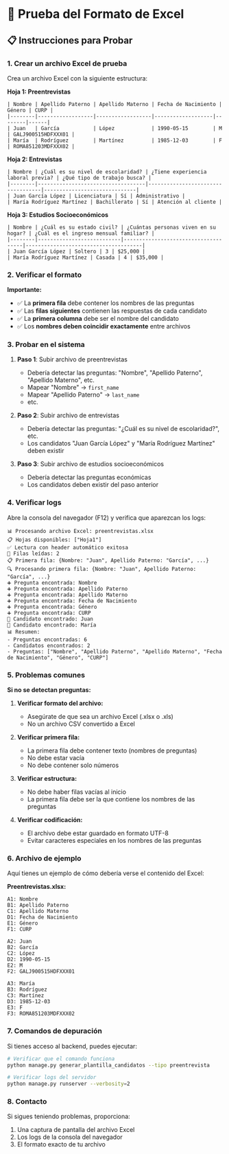 # 🧪 Prueba del Formato de Excel

## 📋 Instrucciones para Probar

### 1. Crear un archivo Excel de prueba

Crea un archivo Excel con la siguiente estructura:

**Hoja 1: Preentrevistas**
```
| Nombre | Apellido Paterno | Apellido Materno | Fecha de Nacimiento | Género | CURP |
|--------|------------------|------------------|-------------------|--------|------|
| Juan   | García           | López            | 1990-05-15        | M      | GALJ900515HDFXXX01 |
| María  | Rodríguez        | Martínez         | 1985-12-03        | F      | ROMA851203MDFXXX02 |
```

**Hoja 2: Entrevistas**
```
| Nombre | ¿Cuál es su nivel de escolaridad? | ¿Tiene experiencia laboral previa? | ¿Qué tipo de trabajo busca? |
|--------|-----------------------------------|-----------------------------------|------------------------------|
| Juan García López | Licenciatura | Sí | Administrativo |
| María Rodríguez Martínez | Bachillerato | Sí | Atención al cliente |
```

**Hoja 3: Estudios Socioeconómicos**
```
| Nombre | ¿Cuál es su estado civil? | ¿Cuántas personas viven en su hogar? | ¿Cuál es el ingreso mensual familiar? |
|--------|---------------------------|-------------------------------------|--------------------------------------|
| Juan García López | Soltero | 3 | $25,000 |
| María Rodríguez Martínez | Casada | 4 | $35,000 |
```

### 2. Verificar el formato

**Importante:**
- ✅ La **primera fila** debe contener los nombres de las preguntas
- ✅ Las **filas siguientes** contienen las respuestas de cada candidato
- ✅ La **primera columna** debe ser el nombre del candidato
- ✅ Los **nombres deben coincidir exactamente** entre archivos

### 3. Probar en el sistema

1. **Paso 1**: Subir archivo de preentrevistas
   - Debería detectar las preguntas: "Nombre", "Apellido Paterno", "Apellido Materno", etc.
   - Mapear "Nombre" → `first_name`
   - Mapear "Apellido Paterno" → `last_name`
   - etc.

2. **Paso 2**: Subir archivo de entrevistas
   - Debería detectar las preguntas: "¿Cuál es su nivel de escolaridad?", etc.
   - Los candidatos "Juan García López" y "María Rodríguez Martínez" deben existir

3. **Paso 3**: Subir archivo de estudios socioeconómicos
   - Debería detectar las preguntas económicas
   - Los candidatos deben existir del paso anterior

### 4. Verificar logs

Abre la consola del navegador (F12) y verifica que aparezcan los logs:

```
📊 Procesando archivo Excel: preentrevistas.xlsx
📋 Hojas disponibles: ["Hoja1"]
✅ Lectura con header automático exitosa
📄 Filas leídas: 2
📋 Primera fila: {Nombre: "Juan", Apellido Paterno: "García", ...}
🔍 Procesando primera fila: {Nombre: "Juan", Apellido Paterno: "García", ...}
➕ Pregunta encontrada: Nombre
➕ Pregunta encontrada: Apellido Paterno
➕ Pregunta encontrada: Apellido Materno
➕ Pregunta encontrada: Fecha de Nacimiento
➕ Pregunta encontrada: Género
➕ Pregunta encontrada: CURP
👤 Candidato encontrado: Juan
👤 Candidato encontrado: María
📊 Resumen:
- Preguntas encontradas: 6
- Candidatos encontrados: 2
- Preguntas: ["Nombre", "Apellido Paterno", "Apellido Materno", "Fecha de Nacimiento", "Género", "CURP"]
```

### 5. Problemas comunes

**Si no se detectan preguntas:**

1. **Verificar formato del archivo:**
   - Asegúrate de que sea un archivo Excel (.xlsx o .xls)
   - No un archivo CSV convertido a Excel

2. **Verificar primera fila:**
   - La primera fila debe contener texto (nombres de preguntas)
   - No debe estar vacía
   - No debe contener solo números

3. **Verificar estructura:**
   - No debe haber filas vacías al inicio
   - La primera fila debe ser la que contiene los nombres de las preguntas

4. **Verificar codificación:**
   - El archivo debe estar guardado en formato UTF-8
   - Evitar caracteres especiales en los nombres de las preguntas

### 6. Archivo de ejemplo

Aquí tienes un ejemplo de cómo debería verse el contenido del Excel:

**Preentrevistas.xlsx:**
```
A1: Nombre
B1: Apellido Paterno
C1: Apellido Materno
D1: Fecha de Nacimiento
E1: Género
F1: CURP

A2: Juan
B2: García
C2: López
D2: 1990-05-15
E2: M
F2: GALJ900515HDFXXX01

A3: María
B3: Rodríguez
C3: Martínez
D3: 1985-12-03
E3: F
F3: ROMA851203MDFXXX02
```

### 7. Comandos de depuración

Si tienes acceso al backend, puedes ejecutar:

```bash
# Verificar que el comando funciona
python manage.py generar_plantilla_candidatos --tipo preentrevista

# Verificar logs del servidor
python manage.py runserver --verbosity=2
```

### 8. Contacto

Si sigues teniendo problemas, proporciona:
1. Una captura de pantalla del archivo Excel
2. Los logs de la consola del navegador
3. El formato exacto de tu archivo 